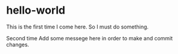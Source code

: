 # hello-world
This is the first time I come here. So I must do something.

Second time
Add some messege here in order to make and commit changes.
